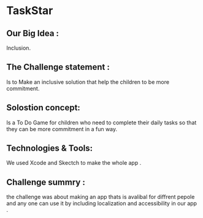 # TaskStar
## Our Big Idea :
Inclusion.
## The Challenge statement :
 Is to Make an inclusive solution that help the children to be more commitment.
## Solostion concept:
Is a To Do Game for children
who need to complete their daily tasks
so that they can be more commitment in a fun way.
## Technologies & Tools:
We used Xcode and Skectch to make the whole app .
## Challenge summry :
the challenge was about making an app thats is avalibal for diffrent  pepole 
and any one can use it by including localization and accessibility in our app . 
